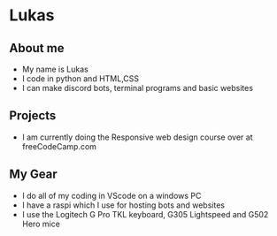 # Lukas
## About me
- My name is Lukas
- I code in python and HTML,CSS
- I can make discord bots, terminal programs and basic websites
## Projects
- I am currently doing the Responsive web design course over at freeCodeCamp.com
## My Gear
- I do all of my coding in VScode on a windows PC 
- I have a raspi which I use for hosting bots and websites
- I use the Logitech G Pro TKL keyboard, G305 Lightspeed and G502 Hero mice
